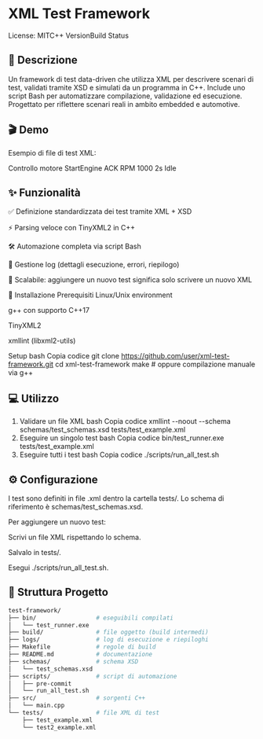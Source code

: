 # XML Test Framework
License: MITC++ VersionBuild Status

## 📖 Descrizione
Un framework di test data-driven che utilizza XML per descrivere scenari di test, validati tramite XSD e simulati da un programma in C++.
Include uno script Bash per automatizzare compilazione, validazione ed esecuzione.
Progettato per riflettere scenari reali in ambito embedded e automotive.

## 🎬 Demo
Esempio di file di test XML:

<TestCase id="M1">
  <Description>Controllo motore</Description>
  <Step id="1">
    <Action type="send">StartEngine</Action>
    <Expected>ACK</Expected>
  </Step>
  <Step id="2">
    <Action type="receive">RPM</Action>
    <Expected>1000</Expected>
  </Step>
  <Step id="3">
    <Action type="wait">2s</Action>
    <Expected>Idle</Expected>
  </Step>
</TestCase>

## ✨ Funzionalità
✅ Definizione standardizzata dei test tramite XML + XSD

⚡ Parsing veloce con TinyXML2 in C++

🛠️ Automazione completa via script Bash

📂 Gestione log (dettagli esecuzione, errori, riepilogo)

🔄 Scalabile: aggiungere un nuovo test significa solo scrivere un nuovo XML

🚀 Installazione
Prerequisiti
Linux/Unix environment

g++ con supporto C++17

TinyXML2

xmllint (libxml2-utils)

Setup
bash
Copia codice
git clone https://github.com/user/xml-test-framework.git
cd xml-test-framework
make   # oppure compilazione manuale via g++

## 💻 Utilizzo
1. Validare un file XML
bash
Copia codice
xmllint --noout --schema schemas/test_schemas.xsd tests/test_example.xml
2. Eseguire un singolo test
bash
Copia codice
bin/test_runner.exe tests/test_example.xml
3. Eseguire tutti i test
bash
Copia codice
./scripts/run_all_test.sh

## ⚙️ Configurazione
I test sono definiti in file .xml dentro la cartella tests/.
Lo schema di riferimento è schemas/test_schemas.xsd.

Per aggiungere un nuovo test:

Scrivi un file XML rispettando lo schema.

Salvalo in tests/.

Esegui ./scripts/run_all_test.sh.

## 📁 Struttura Progetto

```bash
test-framework/
├── bin/                 # eseguibili compilati
│   └── test_runner.exe
├── build/               # file oggetto (build intermedi)
├── logs/                # log di esecuzione e riepiloghi
├── Makefile             # regole di build
├── README.md            # documentazione
├── schemas/             # schema XSD
│   └── test_schemas.xsd
├── scripts/             # script di automazione
│   ├── pre-commit
│   └── run_all_test.sh
├── src/                 # sorgenti C++
│   └── main.cpp
└── tests/               # file XML di test
    ├── test_example.xml
    └── test2_example.xml
